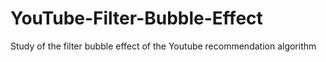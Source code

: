 # YouTube-Filter-Bubble-Effect
Study of the filter bubble effect of the Youtube recommendation algorithm

